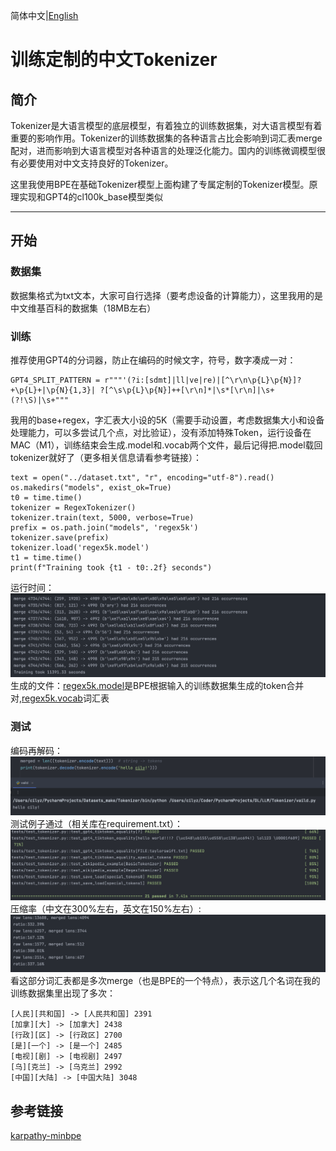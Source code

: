 简体中文|[English](README.md)
# 训练定制的中文Tokenizer

## 简介
Tokenizer是大语言模型的底层模型，有着独立的训练数据集，对大语言模型有着重要的影响作用。Tokenizer的训练数据集的各种语言占比会影响到词汇表merge配对，进而影响到大语言模型对各种语言的处理泛化能力。国内的训练微调模型很有必要使用对中文支持良好的Tokenizer。  

这里我使用BPE在基础Tokenizer模型上面构建了专属定制的Tokenizer模型。原理实现和GPT4的cl100k_base模型类似

***

## 开始
### 数据集
数据集格式为txt文本，大家可自行选择（要考虑设备的计算能力），这里我用的是中文维基百科的数据集（18MB左右）

### 训练
推荐使用GPT4的分词器，防止在编码的时候文字，符号，数字凑成一对：
```
GPT4_SPLIT_PATTERN = r"""'(?i:[sdmt]|ll|ve|re)|[^\r\n\p{L}\p{N}]?+\p{L}+|\p{N}{1,3}| ?[^\s\p{L}\p{N}]++[\r\n]*|\s*[\r\n]|\s+(?!\S)|\s+"""
```
我用的base+regex，字汇表大小设的5K（需要手动设置，考虑数据集大小和设备处理能力，可以多尝试几个点，对比验证），没有添加特殊Token，运行设备在MAC（M1），训练结束会生成.model和.vocab两个文件，最后记得把.model载回tokenizer就好了（更多相关信息请看参考链接）：
```
text = open("../dataset.txt", "r", encoding="utf-8").read()
os.makedirs("models", exist_ok=True)
t0 = time.time()
tokenizer = RegexTokenizer()
tokenizer.train(text, 5000, verbose=True)
prefix = os.path.join("models", 'regex5k')
tokenizer.save(prefix)
tokenizer.load('regex5k.model')
t1 = time.time()
print(f"Training took {t1 - t0:.2f} seconds")
```
运行时间：
![train time](assets/train_time.png)
生成的文件：[regex5k.model](train/models/regex5k.model)是BPE根据输入的训练数据集生成的token合并对,[regex5k.vocab](train/models/regex5k.vocab)词汇表

### 测试
编码再解码：
![en_to_de](assets/en_decode.png)
测试例子通过（相关库在requirement.txt）：
![test_passed](assets/test_passed.png)
压缩率（中文在300%左右，英文在150%左右）:
![ratio](assets/ratio.png)
看这部分词汇表都是多次merge（也是BPE的一个特点），表示这几个名词在我的训练数据集里出现了多次：
```
[人民][共和国] -> [人民共和国] 2391
[加拿][大] -> [加拿大] 2438
[行政][区] -> [行政区] 2700
[是][一个] -> [是一个] 2485
[电视][剧] -> [电视剧] 2497
[乌][克兰] -> [乌克兰] 2992
[中国][大陆] -> [中国大陆] 3048
```
## 参考链接
[karpathy-minbpe](https://github.com/karpathy/minbpe)








